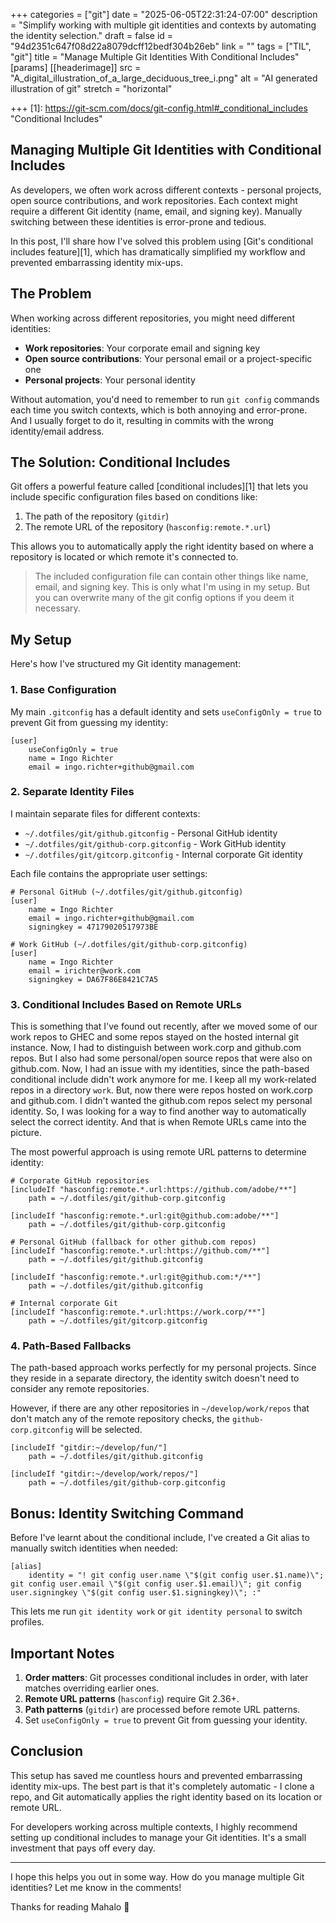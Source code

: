 +++
categories = ["git"]
date = "2025-06-05T22:31:24-07:00"
description = "Simplify working with multiple git identities and contexts by automating the identity selection."
draft = false
id = "94d2351c647f08d22a8079dcff12bedf304b26eb"
link = ""
tags = ["TIL", "git"]
title = "Manage Multiple Git Identities With Conditional Includes"
[params]
  [[headerimage]]
    src = "A_digital_illustration_of_a_large_deciduous_tree_i.png"
    alt = "AI generated illustration of git"
    stretch = "horizontal"

+++
[1]: https://git-scm.com/docs/git-config.html#_conditional_includes "Conditional Includes"

<!--more-->

## Managing Multiple Git Identities with Conditional Includes

As developers, we often work across different contexts - personal projects, open source contributions, and work repositories. Each context might require a different Git identity (name, email, and signing key). Manually switching between these identities is error-prone and tedious.

In this post, I'll share how I've solved this problem using [Git's conditional includes feature][1], which has dramatically simplified my workflow and prevented embarrassing identity mix-ups.

## The Problem

When working across different repositories, you might need different identities:

- __Work repositories__: Your corporate email and signing key
- __Open source contributions__: Your personal email or a project-specific one
- __Personal projects__: Your personal identity

Without automation, you'd need to remember to run `git config` commands each time you switch contexts, which is both annoying and error-prone. And I usually forget to do it, resulting in commits with the wrong identity/email address.

## The Solution: Conditional Includes

Git offers a powerful feature called [conditional includes][1] that lets you include specific configuration files based on conditions like:

1. The path of the repository (`gitdir`)
2. The remote URL of the repository (`hasconfig:remote.*.url`)

This allows you to automatically apply the right identity based on where a repository is located or which remote it's connected to.

> The included configuration file can contain other things like name, email, and signing key. This is only what I'm using in my setup. But you can overwrite many of the git config options if you deem it necessary.

## My Setup

Here's how I've structured my Git identity management:

### 1. Base Configuration

My main `.gitconfig` has a default identity and sets `useConfigOnly = true` to prevent Git from guessing my identity:

```gitconfig
[user]
    useConfigOnly = true
    name = Ingo Richter
    email = ingo.richter+github@gmail.com
```

### 2. Separate Identity Files

I maintain separate files for different contexts:

- `~/.dotfiles/git/github.gitconfig` - Personal GitHub identity
- `~/.dotfiles/git/github-corp.gitconfig` - Work GitHub identity
- `~/.dotfiles/git/gitcorp.gitconfig` - Internal corporate Git identity

Each file contains the appropriate user settings:

```gitconfig
# Personal GitHub (~/.dotfiles/git/github.gitconfig)
[user]
    name = Ingo Richter
    email = ingo.richter+github@gmail.com
    signingkey = 47179020517973BE

# Work GitHub (~/.dotfiles/git/github-corp.gitconfig)
[user]
    name = Ingo Richter
    email = irichter@work.com
    signingkey = DA67F86E8421C7A5
```

### 3. Conditional Includes Based on Remote URLs

This is something that I've found out recently, after we moved some of our work repos to GHEC and some repos stayed on the hosted internal git instance.
Now, I had to distinguish between work.corp and github.com repos. But I also had some personal/open source repos that were also on github.com. Now, I had an issue with my identities, since the path-based conditional include didn't work anymore for me. I keep all my work-related repos in a directory `work`. But, now there were repos hosted on work.corp and github.com. I didn't wanted the github.com repos select my personal identity. So, I was looking for a way to find another way to automatically select the correct identity. And that is when Remote URLs came into the picture.

The most powerful approach is using remote URL patterns to determine identity:

```gitconfig
# Corporate GitHub repositories
[includeIf "hasconfig:remote.*.url:https://github.com/adobe/**"]
    path = ~/.dotfiles/git/github-corp.gitconfig

[includeIf "hasconfig:remote.*.url:git@github.com:adobe/**"]
    path = ~/.dotfiles/git/github-corp.gitconfig

# Personal GitHub (fallback for other github.com repos)
[includeIf "hasconfig:remote.*.url:https://github.com/**"]
    path = ~/.dotfiles/git/github.gitconfig

[includeIf "hasconfig:remote.*.url:git@github.com:*/**"]
    path = ~/.dotfiles/git/github.gitconfig

# Internal corporate Git
[includeIf "hasconfig:remote.*.url:https://work.corp/**"]
    path = ~/.dotfiles/git/gitcorp.gitconfig
```

### 4. Path-Based Fallbacks

The path-based approach works perfectly for my personal projects. Since they reside in a separate directory, the identity switch doesn't need to consider any remote repositories.

However, if there are any other repositories in `~/develop/work/repos` that don't match any of the remote repository checks, the `github-corp.gitconfig` will be selected.

```gitconfig
[includeIf "gitdir:~/develop/fun/"]
    path = ~/.dotfiles/git/github.gitconfig

[includeIf "gitdir:~/develop/work/repos/"]
    path = ~/.dotfiles/git/github-corp.gitconfig
```

## Bonus: Identity Switching Command

Before I've learnt about the conditional include, I've created a Git alias to manually switch identities when needed:

```gitconfig
[alias]
    identity = "! git config user.name \"$(git config user.$1.name)\"; git config user.email \"$(git config user.$1.email)\"; git config user.signingkey \"$(git config user.$1.signingkey)\"; :"
```

This lets me run `git identity work` or `git identity personal` to switch profiles.

## Important Notes

1. __Order matters__: Git processes conditional includes in order, with later matches overriding earlier ones.
2. __Remote URL patterns__ (`hasconfig`) require Git 2.36+.
3. __Path patterns__ (`gitdir`) are processed before remote URL patterns.
4. Set `useConfigOnly = true` to prevent Git from guessing your identity.

## Conclusion

This setup has saved me countless hours and prevented embarrassing identity mix-ups. The best part is that it's completely automatic - I clone a repo, and Git automatically applies the right identity based on its location or remote URL.

For developers working across multiple contexts, I highly recommend setting up conditional includes to manage your Git identities. It's a small investment that pays off every day.

---

I hope this helps you out in some way. How do you manage multiple Git identities? Let me know in the comments!

Thanks for reading
Mahalo 🌸
